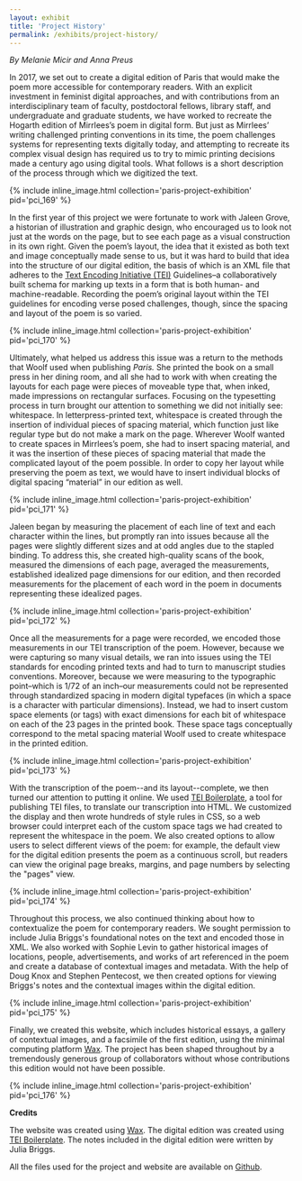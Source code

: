 ```yaml
---
layout: exhibit
title: 'Project History'
permalink: /exhibits/project-history/
---
```


*By Melanie Micir and Anna Preus* 

In 2017, we set out to create a digital edition of Paris that would make the poem more accessible for contemporary readers. With an explicit investment in feminist digital approaches, and with contributions from an interdisciplinary team of faculty, postdoctoral fellows, library staff, and undergraduate and graduate students, we have worked to recreate the Hogarth edition of Mirrlees’s poem in digital form. But just as Mirrlees’ writing challenged printing conventions in its time, the poem challenges systems for representing texts digitally today, and attempting to recreate its complex visual design has required us to try to mimic printing decisions made a century ago using digital tools. What follows is a short description of the process through which we digitized the text. 

{% include inline_image.html collection='paris-project-exhibition' pid='pci_169' %}

In the first year of this project we were fortunate to work with Jaleen Grove, a historian of illustration and graphic design, who encouraged us to look not just at the words on the page, but to see each page as a visual construction in its own right. Given the poem’s layout, the idea that it existed as both text and image conceptually made sense to us, but it was hard to build that idea into the structure of our digital edition, the basis of which is an XML file that adheres to the [Text Encoding Initiative (TEI)](https://tei-c.org/) Guidelines–a collaboratively built schema for marking up texts in a form that is both human- and machine-readable. Recording the poem’s original layout within the TEI guidelines for encoding verse posed challenges, though, since the spacing and layout of the poem is so varied. 

{% include inline_image.html collection='paris-project-exhibition' pid='pci_170' %}

Ultimately, what helped us address this issue was a return to the methods that Woolf used when publishing *Paris.* She printed the book on a small press in her dining room, and all she had to work with when creating the layouts for each page were pieces of moveable type that, when inked, made impressions on rectangular surfaces. Focusing on the typesetting process in turn brought our attention to something we did not initially see: whitespace. In letterpress-printed text, whitespace is created through the insertion of individual pieces of spacing material, which function just like regular type but do not make a mark on the page. Wherever Woolf wanted to create spaces in Mirrlees’s poem, she had to insert spacing material, and it was the insertion of these pieces of spacing material that made the complicated layout of the poem possible. In order to copy her layout while preserving the poem as text, we would have to insert individual blocks of digital spacing “material” in our edition as well.

{% include inline_image.html collection='paris-project-exhibition' pid='pci_171' %}

Jaleen began by measuring the placement of each line of text and each character within the lines, but promptly ran into issues because all the pages were slightly different sizes and at odd angles due to the stapled binding. To address this, she created high-quality scans of the book, measured the dimensions of each page, averaged the measurements, established idealized page dimensions for our edition, and then recorded measurements for the placement of each word in the poem in documents representing these idealized pages.

{% include inline_image.html collection='paris-project-exhibition' pid='pci_172' %}

Once all the measurements for a page were recorded, we encoded those measurements in our TEI transcription of the poem. However, because we were capturing so many visual details, we ran into issues using the TEI standards for encoding printed texts and had to turn to manuscript studies conventions. Moreover, because we were measuring to the typographic point–which is 1/72 of an inch–our measurements could not be represented through standardized spacing in modern digital typefaces (in which a space is a character with particular dimensions). Instead, we had to insert custom space elements (or tags) with exact dimensions for each bit of whitespace on each of the 23 pages in the printed book. These space tags conceptually correspond to the metal spacing material Woolf used to create whitespace in the printed edition.

{% include inline_image.html collection='paris-project-exhibition' pid='pci_173' %}

With the transcription of the poem--and its layout--complete, we then turned our attention to putting it online. We used [TEI Boilerplate](https://dcl.ils.indiana.edu/teibp/), a tool for publishing TEI files, to translate our transcription into HTML. We customized the display and then wrote hundreds of style rules in CSS, so a web browser could interpret each of the custom space tags we had created to represent the whitespace in the poem. We also created options to allow users to select different views of the poem: for example, the default view for the digital edition presents the poem as a continuous scroll, but readers can view the original page breaks, margins, and page numbers by selecting the "pages" view.

{% include inline_image.html collection='paris-project-exhibition' pid='pci_174' %}

Throughout this process, we also continued thinking about how to contextualize the poem for contemporary readers. We sought permission to include Julia Briggs's foundational notes on the text and encoded those in XML. We also worked with Sophie Levin to gather historical images of locations, people, advertisements, and works of art referenced in the poem and create a database of contextual images and metadata. With the help of Doug Knox and Stephen Pentecost, we then created options for viewing Briggs's notes and the contextual images within the digital edition. 

{% include inline_image.html collection='paris-project-exhibition' pid='pci_175' %}
 
 Finally, we created this website, which includes historical essays, a gallery of contextual images, and a facsimile of the first edition, using the minimal computing platform [Wax](https://minicomp.github.io/wax/). The project has been shaped throughout by a tremendously generous group of collaborators without whose contributions this edition would not have been possible.

{% include inline_image.html collection='paris-project-exhibition' pid='pci_176' %}


**Credits**

The website was created using [Wax](https://minicomp.github.io/wax/). The digital edition was created using [TEI Boilerplate](https://dcl.ils.indiana.edu/teibp/). The notes included in the digital edition were written by Julia Briggs. 

All the files used for the project and website are available on [Github](https://github.com/apreus).